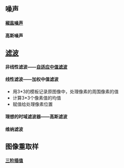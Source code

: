 ## 噪声
#### [椒盐噪声](https://baike.baidu.com/item/%E6%A4%92%E7%9B%90%E5%99%AA%E5%A3%B0)
#### 高斯噪声

## [滤波](https://www.jianshu.com/p/68cbd3d8080b)
#### 非线性滤波——[自适应中值滤波](https://www.cnblogs.com/wangguchangqing/p/6379646.html)
#### 线性滤波——加权中值滤波
- 用3*3的模板记录原图像中，处理像素的周围像素的值
- 计算3*3个像素值的均值
- 赋值给处理像素位置
#### 理想的时域滤波器——高斯滤波
#### 维纳滤波

## 图像重取样
#### [三阶插值](https://blog.csdn.net/wp1351553202/article/details/80306373)
